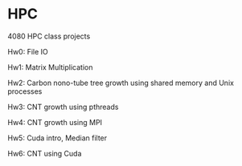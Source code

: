 # HPC
4080 HPC class projects 

Hw0: File IO

Hw1: Matrix Multiplication 

Hw2: Carbon nono-tube tree growth using shared memory and Unix processes 

Hw3: CNT growth using pthreads 

Hw4: CNT growth using MPI

Hw5: Cuda intro, Median filter 

Hw6: CNT using Cuda

